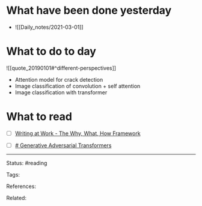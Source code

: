 # What have been done yesterday

- ![[Daily_notes/2021-03-01]]

# What to do to day
![[quote_20190101#^different-perspectives]]

-   Attention model for crack detection
-   Image classification of convolution + self attention
-   Image classification with transformer

# What to read

- [ ] [Writing at Work - The Why, What, How Framework](https://eugeneyan.com/writing/writing-docs-why-what-how/)
- [ ] [# Generative Adversarial Transformers](https://arxiv.org/abs/2103.01209)



---
Status: #reading

Tags: 

References:

Related:
